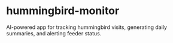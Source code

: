 # hummingbird-monitor
AI-powered app for tracking hummingbird visits, generating daily summaries, and alerting feeder status.
